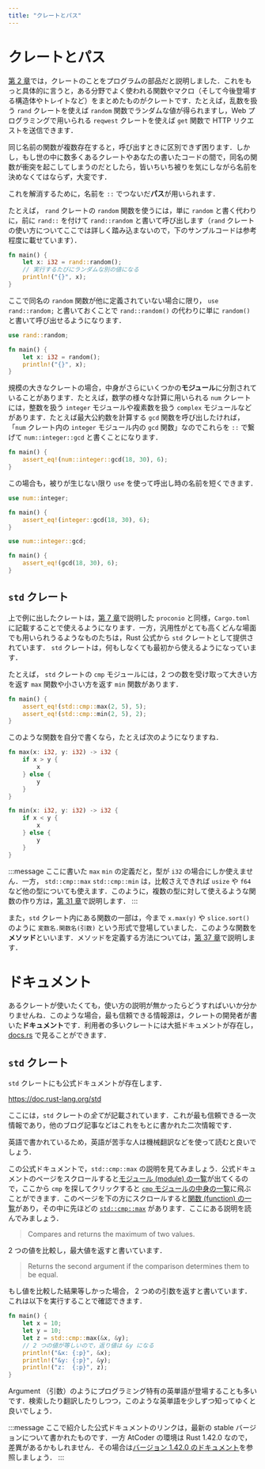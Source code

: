 ```yaml
---
title: "クレートとパス"
---
```

# クレートとパス
[第 2 章](https://zenn.dev/toga/books/rust-atcoder/viewer/setup)では，クレートのことをプログラムの部品だと説明しました．これをもっと具体的に言うと，ある分野でよく使われる関数やマクロ（そして今後登場する構造体やトレイトなど）をまとめたものがクレートです．たとえば，乱数を扱う `rand` クレートを使えば `random` 関数でランダムな値が得られますし，Web プログラミングで用いられる `reqwest` クレートを使えば `get` 関数で HTTP リクエストを送信できます．

同じ名前の関数が複数存在すると，呼び出すときに区別できず困ります．しかし，もし世の中に数多くあるクレートやあなたの書いたコードの間で，同名の関数が衝突を起こしてしまうのだとしたら，皆いちいち被りを気にしながら名前を決めなくてはならず，大変です．

これを解消するために，名前を `::` でつないだ**パス**が用いられます．

たとえば， `rand` クレートの `random` 関数を使うには，単に `random` と書く代わりに，前に `rand::` を付けて `rand::random` と書いて呼び出します（`rand` クレートの使い方についてここでは詳しく踏み込まないので，下のサンプルコードは参考程度に載せています）．
```rust
fn main() {
    let x: i32 = rand::random();
    // 実行するたびにランダムな別の値になる
    println!("{}", x);
}
```
ここで同名の `random` 関数が他に定義されていない場合に限り， `use rand::random;` と書いておくことで `rand::random()` の代わりに単に `random()` と書いて呼び出せるようになります．
```rust
use rand::random;

fn main() {
    let x: i32 = random();
    println!("{}", x);
}
```
規模の大きなクレートの場合，中身がさらにいくつかの**モジュール**に分割されていることがあります．たとえば，数学の様々な計算に用いられる `num` クレートには，整数を扱う `integer` モジュールや複素数を扱う `complex` モジュールなどがあります．たとえば最大公約数を計算する `gcd` 関数を呼び出したければ，「`num` クレート内の `integer` モジュール内の `gcd` 関数」なのでこれらを `::` で繋げて `num::integer::gcd` と書くことになります．
```rust
fn main() {
    assert_eq!(num::integer::gcd(18, 30), 6);
}
```
この場合も，被りが生じない限り `use` を使って呼出し時の名前を短くできます．
```rust
use num::integer;

fn main() {
    assert_eq!(integer::gcd(18, 30), 6);
}
```

```rust
use num::integer::gcd;

fn main() {
    assert_eq!(gcd(18, 30), 6);
}
```
## `std` クレート
上で例に出したクレートは，[第 7 章](https://zenn.dev/toga/books/rust-atcoder/viewer/setup)で説明した `proconio` と同様，`Cargo.toml` に記載することで使えるようになります．一方，汎用性がとても高くどんな場面でも用いられうるようなものたちは，Rust 公式から `std` クレートとして提供されています． `std` クレートは，何もしなくても最初から使えるようになっています．

たとえば， `std` クレートの `cmp` モジュールには，2 つの数を受け取って大きい方を返す `max` 関数や小さい方を返す `min` 関数があります．
```rust
fn main() {
    assert_eq!(std::cmp::max(2, 5), 5);
    assert_eq!(std::cmp::min(2, 5), 2);
}
```

このような関数を自分で書くなら，たとえば次のようになりますね．
```rust
fn max(x: i32, y: i32) -> i32 {
    if x > y {
        x
    } else {
        y
    }
}

fn min(x: i32, y: i32) -> i32 {
    if x < y {
        x
    } else {
        y
    }
}
```

:::message
ここに書いた `max` `min` の定義だと，型が `i32` の場合にしか使えません．一方， `std::cmp::max` `std::cmp::min` は，比較さえできれば `usize` や `f64` など他の型についても使えます．このように，複数の型に対して使えるような関数の作り方は，[第 31 章](https://zenn.dev/toga/books/rust-atcoder/viewer/generic-function)で説明します．
:::

また，`std` クレート内にある関数の一部は，今まで `x.max(y)` や `slice.sort()` のように `変数名.関数名(引数)` という形式で登場していました．このような関数を**メソッド**といいます．メソッドを定義する方法については，[第 37 章](https://zenn.dev/toga/books/rust-atcoder/viewer/method)で説明します．

# ドキュメント
あるクレートが使いたくても，使い方の説明が無かったらどうすればいいか分かりませんね．このような場合，最も信頼できる情報源は，クレートの開発者が書いた**ドキュメント**です．利用者の多いクレートには大抵ドキュメントが存在し，[docs.rs](https://docs.rs/) で見ることができます．

## `std` クレート
`std` クレートにも公式ドキュメントが存在します．

https://doc.rust-lang.org/std

ここには，`std` クレートの*全て*が記載されています．これが最も信頼できる一次情報であり，他のブログ記事などはこれをもとに書かれた二次情報です．

英語で書かれているため，英語が苦手な人は機械翻訳などを使って読むと良いでしょう．

この公式ドキュメントで，`std::cmp::max` の説明を見てみましょう．公式ドキュメントのページをスクロールすると[モジュール (module) の一覧](https://doc.rust-lang.org/std/#modules)が出てくるので，ここから `cmp` を探してクリックすると [`cmp` モジュールの中身の一覧](https://doc.rust-lang.org/std/cmp/index.html)に飛ぶことができます．このページを下の方にスクロールすると[関数 (function) の一覧](https://doc.rust-lang.org/std/cmp/index.html#functions)があり，その中に先ほどの [`std::cmp::max`](https://doc.rust-lang.org/std/cmp/fn.max.html) があります．ここにある説明を読んでみましょう．

> Compares and returns the maximum of two values.

2 つの値を比較し，最大値を返すと書いています．

> Returns the second argument if the comparison determines them to be equal.

もし値を比較した結果等しかった場合， 2 つめの引数を返すと書いています．これは以下を実行することで確認できます．

```rust
fn main() {
    let x = 10;
    let y = 10;
    let z = std::cmp::max(&x, &y);
    // 2 つの値が等しいので，返り値は &y になる
    println!("&x: {:p}", &x);
    println!("&y: {:p}", &y);
    println!("z:  {:p}", z);
}
```

Argument （引数）のようにプログラミング特有の英単語が登場することも多いです．検索したり翻訳したりしつつ，このような英単語を少しずつ知ってゆくと良いでしょう．

:::message
ここで紹介した公式ドキュメントのリンクは，最新の stable バージョンについて書かれたものです．一方 AtCoder の環境は Rust 1.42.0 なので，差異があるかもしれません．その場合は[バージョン 1.42.0 のドキュメント](https://doc.rust-lang.org/1.42.0/std)を参照しましょう．
:::
